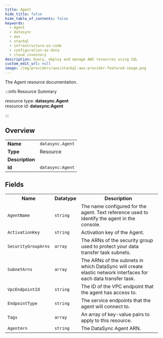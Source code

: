 ```yaml
---
title: Agent
hide_title: false
hide_table_of_contents: false
keywords:
  - Agent
  - datasync
  - aws
  - stackql
  - infrastructure-as-code
  - configuration-as-data
  - cloud inventory
description: Query, deploy and manage AWS resources using SQL
custom_edit_url: null
image: /img/providers/aws/stackql-aws-provider-featured-image.png
---
```

The Agent resource documentation.

:::info Resource Summary

<div class="row">
<div class="providerDocColumn">
<span>resource type:&nbsp;<b>datasync.Agent</b></span><br />
<span>resource id:&nbsp;<b>datasync:Agent</b></span><br />
</div>
</div>

:::

## Overview
<table><tbody>
<tr><td><b>Name</b></td><td><code>datasync.Agent</code></td></tr>
<tr><td><b>Type</b></td><td>Resource</td></tr>
<tr><td><b>Description</b></td><td></td></tr>
<tr><td><b>Id</b></td><td><code>datasync:Agent</code></td></tr>
</tbody></table>

## Fields
<table><tbody>
<tr><th>Name</th><th>Datatype</th><th>Description</th></tr>
<tr><td><code>AgentName</code></td><td><code>string</code></td><td>The name configured for the agent. Text reference used to identify the agent in the console.</td></tr><tr><td><code>ActivationKey</code></td><td><code>string</code></td><td>Activation key of the Agent.</td></tr><tr><td><code>SecurityGroupArns</code></td><td><code>array</code></td><td>The ARNs of the security group used to protect your data transfer task subnets.</td></tr><tr><td><code>SubnetArns</code></td><td><code>array</code></td><td>The ARNs of the subnets in which DataSync will create elastic network interfaces for each data transfer task.</td></tr><tr><td><code>VpcEndpointId</code></td><td><code>string</code></td><td>The ID of the VPC endpoint that the agent has access to.</td></tr><tr><td><code>EndpointType</code></td><td><code>string</code></td><td>The service endpoints that the agent will connect to.</td></tr><tr><td><code>Tags</code></td><td><code>array</code></td><td>An array of key-value pairs to apply to this resource.</td></tr><tr><td><code>AgentArn</code></td><td><code>string</code></td><td>The DataSync Agent ARN.</td></tr>
</tbody></table>